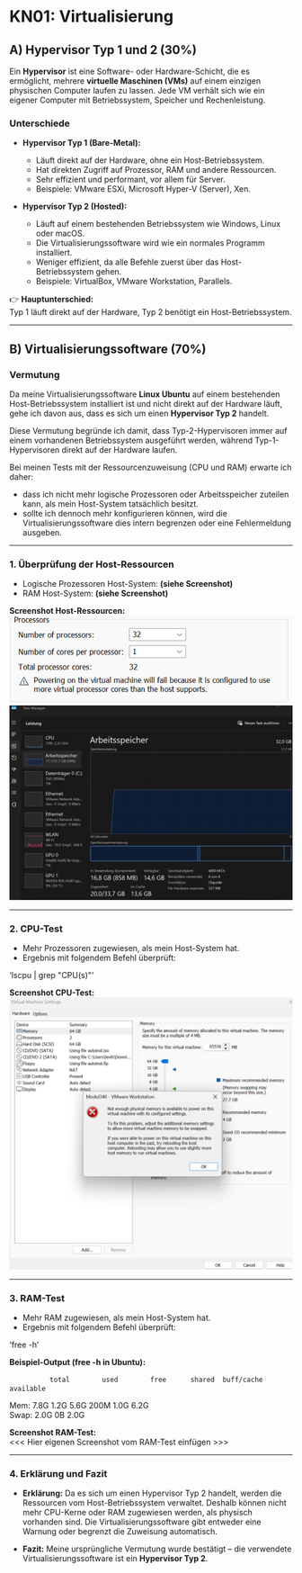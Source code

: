 # KN01: Virtualisierung

## A) Hypervisor Typ 1 und 2 (30%)

Ein **Hypervisor** ist eine Software- oder Hardware-Schicht, die es ermöglicht, mehrere **virtuelle Maschinen (VMs)** auf einem einzigen physischen Computer laufen zu lassen. Jede VM verhält sich wie ein eigener Computer mit Betriebssystem, Speicher und Rechenleistung.

### Unterschiede

- **Hypervisor Typ 1 (Bare-Metal):**
  - Läuft direkt auf der Hardware, ohne ein Host-Betriebssystem.
  - Hat direkten Zugriff auf Prozessor, RAM und andere Ressourcen.
  - Sehr effizient und performant, vor allem für Server.
  - Beispiele: VMware ESXi, Microsoft Hyper-V (Server), Xen.

- **Hypervisor Typ 2 (Hosted):**
  - Läuft auf einem bestehenden Betriebssystem wie Windows, Linux oder macOS.
  - Die Virtualisierungssoftware wird wie ein normales Programm installiert.
  - Weniger effizient, da alle Befehle zuerst über das Host-Betriebssystem gehen.
  - Beispiele: VirtualBox, VMware Workstation, Parallels.

👉 **Hauptunterschied:**  
Typ 1 läuft direkt auf der Hardware, Typ 2 benötigt ein Host-Betriebssystem.

---

## B) Virtualisierungssoftware (70%)

### Vermutung

Da meine Virtualisierungssoftware **Linux Ubuntu** auf einem bestehenden Host-Betriebssystem installiert ist und nicht direkt auf der Hardware läuft, gehe ich davon aus, dass es sich um einen **Hypervisor Typ 2** handelt.

Diese Vermutung begründe ich damit, dass Typ-2-Hypervisoren immer auf einem vorhandenen Betriebssystem ausgeführt werden, während Typ-1-Hypervisoren direkt auf der Hardware laufen.

Bei meinen Tests mit der Ressourcenzuweisung (CPU und RAM) erwarte ich daher:
- dass ich nicht mehr logische Prozessoren oder Arbeitsspeicher zuteilen kann, als mein Host-System tatsächlich besitzt.
- sollte ich dennoch mehr konfigurieren können, wird die Virtualisierungssoftware dies intern begrenzen oder eine Fehlermeldung ausgeben.

---

### 1. Überprüfung der Host-Ressourcen

- Logische Prozessoren Host-System: **(siehe Screenshot)**
- RAM Host-System: **(siehe Screenshot)**

**Screenshot Host-Ressourcen:**  
![Prozessoren](https://github.com/michaeleaton212/Modul-346---AWS-Academy-Learner-Lab/blob/main/prozessoren.png)  
![Arbeitsspeicher](https://github.com/michaeleaton212/Modul-346---AWS-Academy-Learner-Lab/blob/main/arbeitsspeicher.png)  

---

### 2. CPU-Test

- Mehr Prozessoren zugewiesen, als mein Host-System hat.
- Ergebnis mit folgendem Befehl überprüft:

‘lscpu | grep "CPU(s)"’

**Screenshot CPU-Test:**  
![CPU-Test](https://github.com/michaeleaton212/Modul-346---AWS-Academy-Learner-Lab/blob/main/cputest.png)  

---

### 3. RAM-Test

- Mehr RAM zugewiesen, als mein Host-System hat.
- Ergebnis mit folgendem Befehl überprüft:

‘free -h’

**Beispiel-Output (free -h in Ubuntu):**

              total        used        free      shared  buff/cache   available  
Mem:           7.8G        1.2G        5.6G        200M        1.0G        6.2G  
Swap:          2.0G          0B        2.0G  

**Screenshot RAM-Test:**  
<<< Hier eigenen Screenshot vom RAM-Test einfügen >>>

---

### 4. Erklärung und Fazit

- **Erklärung:** Da es sich um einen Hypervisor Typ 2 handelt, werden die Ressourcen vom Host-Betriebssystem verwaltet. Deshalb können nicht mehr CPU-Kerne oder RAM zugewiesen werden, als physisch vorhanden sind. Die Virtualisierungssoftware gibt entweder eine Warnung oder begrenzt die Zuweisung automatisch.

- **Fazit:** Meine ursprüngliche Vermutung wurde bestätigt – die verwendete Virtualisierungssoftware ist ein **Hypervisor Typ 2**.

